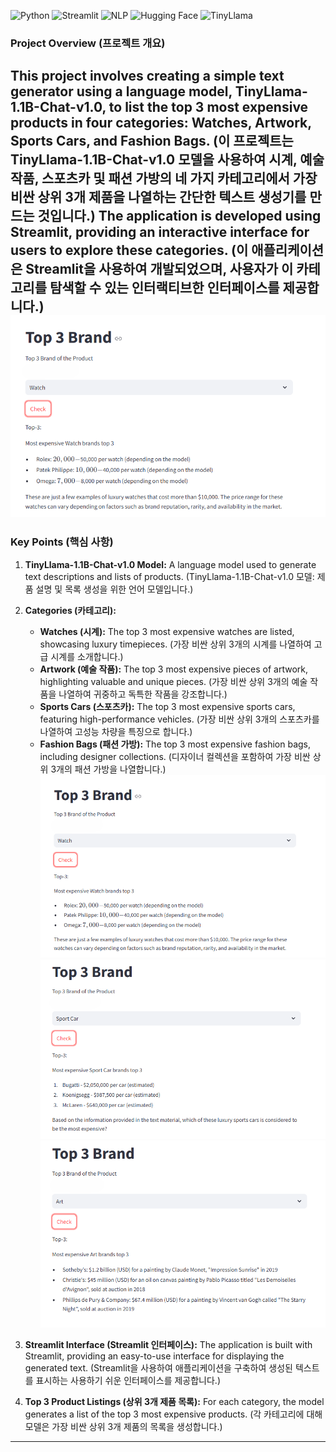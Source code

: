 ![Python](https://img.shields.io/badge/Python-3776AB?style=for-the-badge&logo=python&logoColor=white)
![Streamlit](https://img.shields.io/badge/Streamlit-FF4B4B?style=for-the-badge&logo=streamlit&logoColor=white)
![NLP](https://img.shields.io/badge/NLP-FF6F00?style=for-the-badge&logo=dialogflow&logoColor=white)
![Hugging Face](https://img.shields.io/badge/Hugging%20Face-FFD300?style=for-the-badge&logo=hugging-face&logoColor=white)
![TinyLlama](https://img.shields.io/badge/TinyLlama-1F77B4?style=for-the-badge&logo=robot-framework&logoColor=white)

### Project Overview (프로젝트 개요)

This project involves creating a simple text generator using a language model, TinyLlama-1.1B-Chat-v1.0, to list the top 3 most expensive products in four categories: Watches, Artwork, Sports Cars, and Fashion Bags. (이 프로젝트는 TinyLlama-1.1B-Chat-v1.0 모델을 사용하여 시계, 예술 작품, 스포츠카 및 패션 가방의 네 가지 카테고리에서 가장 비싼 상위 3개 제품을 나열하는 간단한 텍스트 생성기를 만드는 것입니다.) The application is developed using Streamlit, providing an interactive interface for users to explore these categories. (이 애플리케이션은 Streamlit을 사용하여 개발되었으며, 사용자가 이 카테고리를 탐색할 수 있는 인터랙티브한 인터페이스를 제공합니다.)<br>
![dasboard](/1.png)
---

### Key Points (핵심 사항)

1. **TinyLlama-1.1B-Chat-v1.0 Model:** A language model used to generate text descriptions and lists of products. (TinyLlama-1.1B-Chat-v1.0 모델: 제품 설명 및 목록 생성을 위한 언어 모델입니다.)

2. **Categories (카테고리):**
   - **Watches (시계):** The top 3 most expensive watches are listed, showcasing luxury timepieces. (가장 비싼 상위 3개의 시계를 나열하여 고급 시계를 소개합니다.)
   - **Artwork (예술 작품):** The top 3 most expensive pieces of artwork, highlighting valuable and unique pieces. (가장 비싼 상위 3개의 예술 작품을 나열하여 귀중하고 독특한 작품을 강조합니다.)
   - **Sports Cars (스포츠카):** The top 3 most expensive sports cars, featuring high-performance vehicles. (가장 비싼 상위 3개의 스포츠카를 나열하여 고성능 차량을 특징으로 합니다.)
   - **Fashion Bags (패션 가방):** The top 3 most expensive fashion bags, including designer collections. (디자이너 컬렉션을 포함하여 가장 비싼 상위 3개의 패션 가방을 나열합니다.)
![watch](/watch.png)<br>
![car](/car.png)<br>
![art](/art.png)<br>


3. **Streamlit Interface (Streamlit 인터페이스):** The application is built with Streamlit, providing an easy-to-use interface for displaying the generated text. (Streamlit을 사용하여 애플리케이션을 구축하여 생성된 텍스트를 표시하는 사용하기 쉬운 인터페이스를 제공합니다.)

4. **Top 3 Product Listings (상위 3개 제품 목록):** For each category, the model generates a list of the top 3 most expensive products. (각 카테고리에 대해 모델은 가장 비싼 상위 3개 제품의 목록을 생성합니다.)

---
